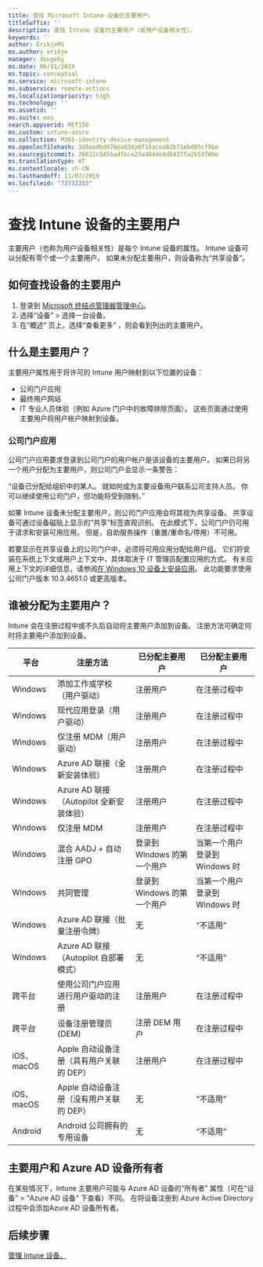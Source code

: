 ```yaml
---
title: 查找 Microsoft Intune 设备的主要用户。
titleSuffix: ''
description: 查找 Intune 设备的主要用户（或用户设备相关性）。
keywords: ''
author: ErikjeMS
ms.author: erikje
manager: dougeby
ms.date: 06/21/2019
ms.topic: conceptual
ms.service: microsoft-intune
ms.subservice: remote-actions
ms.localizationpriority: high
ms.technology: ''
ms.assetid: ''
ms.suite: ems
search.appverid: MET150
ms.custom: intune-azure
ms.collection: M365-identity-device-management
ms.openlocfilehash: 3d8aadbd876ea03da0f16acea82b71ebd85cf9be
ms.sourcegitcommit: 28622c5455adfbce25a404de4d0437fa2b5370be
ms.translationtype: HT
ms.contentlocale: zh-CN
ms.lasthandoff: 11/07/2019
ms.locfileid: "73712253"
---
```

# <a name="find-the-primary-user-of-an-intune-device"></a>查找 Intune 设备的主要用户

主要用户（也称为用户设备相关性）是每个 Intune 设备的属性。 Intune 设备可以分配有零个或一个主要用户。 如果未分配主要用户，则设备称为“共享设备”。

## <a name="how-to-find-a-devices-primary-user"></a>如何查找设备的主要用户

1. 登录到 [Microsoft 终结点管理器管理中心](https://go.microsoft.com/fwlink/?linkid=2109431)。
2. 选择“设备”  > 选择一台设备。
3. 在“概述”  页上，选择“查看更多”  ，则会看到列出的主要用户。

## <a name="what-is-the-primary-user"></a>什么是主要用户？
主要用户属性用于将许可的 Intune 用户映射到以下位置的设备：
- 公司门户应用
- 最终用户网站
- IT 专业人员体验（例如 Azure 门户中的故障排除页面）。 这些页面通过使用主要用户将用户帐户映射到设备。    

### <a name="company-portal-app"></a>公司门户应用
公司门户应用要求登录到公司门户的用户帐户是该设备的主要用户。 如果已将另一个用户分配为主要用户，则公司门户会显示一条警告：

“设备已分配给组织中的某人。 就如何成为主要设备用户联系公司支持人员。 你可以继续使用公司门户，但功能将受到限制。”

如果 Intune 设备未分配主要用户，则公司门户应用会将其视为共享设备。 共享设备可通过设备磁贴上显示的“共享”标签直观识别。 在此模式下，公司门户仍可用于请求和安装可用应用。 但是，自助服务操作（重置/重命名/停用）不可用。  

若要显示在共享设备上的公司门户中，必须将可用应用分配给用户组。 它们将安装在系统上下文或用户上下文中，具体取决于 IT 管理员配置应用的方式。 有关应用上下文的详细信息，请参阅[在 Windows 10 设备上安装应用](../apps/apps-windows-10-app-deploy.md)。 此功能要求使用公司门户版本 10.3.4651.0 或更高版本。


## <a name="who-is-assigned-as-the-primary-user"></a>谁被分配为主要用户？
Intune 会在注册过程中或不久后自动将主要用户添加到设备。 注册方法可确定何时将主要用户添加到设备。

| 平台 | 注册方法 | 已分配主要用户 | 已分配主要用户 |
| ---- | ---- | ---- | ---- |
| Windows | 添加工作或学校（用户驱动） | 注册用户 | 在注册过程中 |   
| Windows | 现代应用登录（用户驱动） | 注册用户 | 在注册过程中 | 
| Windows | 仅注册 MDM（用户驱动） | 注册用户 | 在注册过程中 | 
| Windows | Azure AD 联接（全新安装体验） | 注册用户 | 在注册过程中 | 
| Windows | Azure AD 联接（Autopilot 全新安装体验） | 注册用户 | 在注册过程中 | 
| Windows | 仅注册 MDM | 注册用户 | 在注册过程中 | 
| Windows | 混合 AADJ + 自动注册 GPO | 登录到 Windows 的第一个用户 | 当第一个用户登录到 Windows 时| 
| Windows | 共同管理 | 登录到 Windows 的第一个用户 | 当第一个用户登录到 Windows 时 | 
| Windows | Azure AD 联接（批量注册令牌） | 无 | “不适用” | 
| Windows | Azure AD 联接（Autopilot 自部署模式） | 无 | “不适用” | 
| 跨平台 | 使用公司门户应用进行用户驱动的注册 | 注册用户 | 在注册过程中 |
| 跨平台 | 设备注册管理员 (DEM) | 注册 DEM 用户 | 在注册过程中 |
| iOS、macOS | Apple 自动设备注册（具有用户关联的 DEP） | 注册用户 | 在注册过程中 |
| iOS、macOS | Apple 自动设备注册（没有用户关联的 DEP） | 无 | “不适用” |
| Android | Android 公司拥有的专用设备 | 无 | “不适用” |

## <a name="primary-user-and-azure-ad-device-owner"></a>主要用户和 Azure AD 设备所有者
在某些情况下，Intune 主要用户可能与 Azure AD 设备的“所有者”  属性（可在“设备”   > “Azure AD 设备”  下查看）不同。 在将设备注册到 Azure Active Directory 过程中会添加Azure AD 设备所有者。

## <a name="next-steps"></a>后续步骤
[管理 Intune 设备。](device-management.md)

